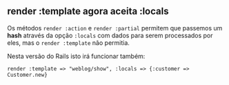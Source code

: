 ## render :template agora aceita :locals

Os métodos `render :action` e `render :partial` permitem que passemos um **hash** através da opção `:locals` com dados para serem processados por eles, mas o `render :template` não permitia.

Nesta versão do Rails isto irá funcionar também:

	render :template => "weblog/show", :locals => {:customer => Customer.new}
